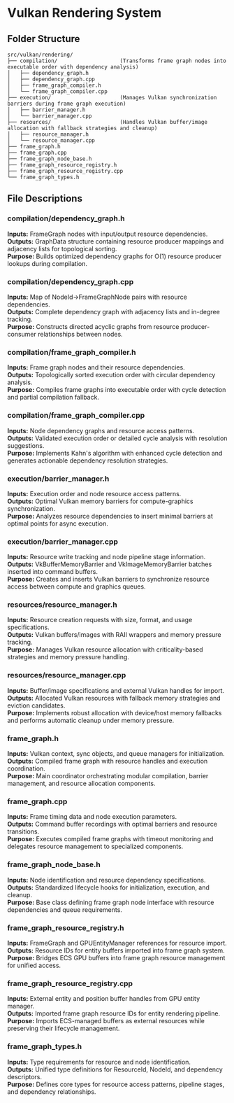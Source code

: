 # Vulkan Rendering System

## Folder Structure

```
src/vulkan/rendering/
├── compilation/                    (Transforms frame graph nodes into executable order with dependency analysis)
│   ├── dependency_graph.h          
│   ├── dependency_graph.cpp        
│   ├── frame_graph_compiler.h      
│   └── frame_graph_compiler.cpp    
├── execution/                      (Manages Vulkan synchronization barriers during frame graph execution)
│   ├── barrier_manager.h           
│   └── barrier_manager.cpp         
├── resources/                      (Handles Vulkan buffer/image allocation with fallback strategies and cleanup)
│   ├── resource_manager.h          
│   └── resource_manager.cpp        
├── frame_graph.h                   
├── frame_graph.cpp                 
├── frame_graph_node_base.h         
├── frame_graph_resource_registry.h 
├── frame_graph_resource_registry.cpp
└── frame_graph_types.h             
```

## File Descriptions

### compilation/dependency_graph.h
**Inputs:** FrameGraph nodes with input/output resource dependencies.  
**Outputs:** GraphData structure containing resource producer mappings and adjacency lists for topological sorting.  
**Purpose:** Builds optimized dependency graphs for O(1) resource producer lookups during compilation.

### compilation/dependency_graph.cpp
**Inputs:** Map of NodeId->FrameGraphNode pairs with resource dependencies.  
**Outputs:** Complete dependency graph with adjacency lists and in-degree tracking.  
**Purpose:** Constructs directed acyclic graphs from resource producer-consumer relationships between nodes.

### compilation/frame_graph_compiler.h
**Inputs:** Frame graph nodes and their resource dependencies.  
**Outputs:** Topologically sorted execution order with circular dependency analysis.  
**Purpose:** Compiles frame graphs into executable order with cycle detection and partial compilation fallback.

### compilation/frame_graph_compiler.cpp
**Inputs:** Node dependency graphs and resource access patterns.  
**Outputs:** Validated execution order or detailed cycle analysis with resolution suggestions.  
**Purpose:** Implements Kahn's algorithm with enhanced cycle detection and generates actionable dependency resolution strategies.

### execution/barrier_manager.h
**Inputs:** Execution order and node resource access patterns.  
**Outputs:** Optimal Vulkan memory barriers for compute-graphics synchronization.  
**Purpose:** Analyzes resource dependencies to insert minimal barriers at optimal points for async execution.

### execution/barrier_manager.cpp
**Inputs:** Resource write tracking and node pipeline stage information.  
**Outputs:** VkBufferMemoryBarrier and VkImageMemoryBarrier batches inserted into command buffers.  
**Purpose:** Creates and inserts Vulkan barriers to synchronize resource access between compute and graphics queues.

### resources/resource_manager.h
**Inputs:** Resource creation requests with size, format, and usage specifications.  
**Outputs:** Vulkan buffers/images with RAII wrappers and memory pressure tracking.  
**Purpose:** Manages Vulkan resource allocation with criticality-based strategies and memory pressure handling.

### resources/resource_manager.cpp
**Inputs:** Buffer/image specifications and external Vulkan handles for import.  
**Outputs:** Allocated Vulkan resources with fallback memory strategies and eviction candidates.  
**Purpose:** Implements robust allocation with device/host memory fallbacks and performs automatic cleanup under memory pressure.

### frame_graph.h
**Inputs:** Vulkan context, sync objects, and queue managers for initialization.  
**Outputs:** Compiled frame graph with resource handles and execution coordination.  
**Purpose:** Main coordinator orchestrating modular compilation, barrier management, and resource allocation components.

### frame_graph.cpp
**Inputs:** Frame timing data and node execution parameters.  
**Outputs:** Command buffer recordings with optimal barriers and resource transitions.  
**Purpose:** Executes compiled frame graphs with timeout monitoring and delegates resource management to specialized components.

### frame_graph_node_base.h
**Inputs:** Node identification and resource dependency specifications.  
**Outputs:** Standardized lifecycle hooks for initialization, execution, and cleanup.  
**Purpose:** Base class defining frame graph node interface with resource dependencies and queue requirements.

### frame_graph_resource_registry.h
**Inputs:** FrameGraph and GPUEntityManager references for resource import.  
**Outputs:** Resource IDs for entity buffers imported into frame graph system.  
**Purpose:** Bridges ECS GPU buffers into frame graph resource management for unified access.

### frame_graph_resource_registry.cpp
**Inputs:** External entity and position buffer handles from GPU entity manager.  
**Outputs:** Imported frame graph resource IDs for entity rendering pipeline.  
**Purpose:** Imports ECS-managed buffers as external resources while preserving their lifecycle management.

### frame_graph_types.h
**Inputs:** Type requirements for resource and node identification.  
**Outputs:** Unified type definitions for ResourceId, NodeId, and dependency descriptors.  
**Purpose:** Defines core types for resource access patterns, pipeline stages, and dependency relationships.